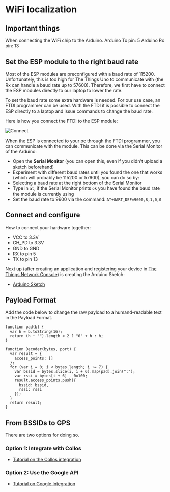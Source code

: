 # WiFi localization

## Important things

When connecting the WiFi chip to the Arduino.
Arduino Tx pin: 5
Arduino Rx pin: 13


## Set the ESP module to the right baud rate

Most of the ESP modules are preconfigured with a baud rate of 115200. Unfortunately, this is too high for The Things Uno to communicate with (the Rx can handle a baud rate up to 57600). Therefore, we first have to connect the ESP modules directly to our laptop to lower the rate.

To set the baud rate some extra hardware is needed. For our use case, an FTDI programmer can be used. With the FTDI it is possible to connect the ESP directly to a laptop and issue commands to change the baud rate.

Here is how you connect the FTDI to the ESP module:

![Connect](https://ttnstaticfile.blob.core.windows.net/media/django-summernote/2018-04-20/5cadb4ec-ce55-4b2b-aaee-e6704381fbdd.png)

When the ESP is connected to your pc through the FTDI programmer, you can communicate with the module. This can be done via the Serial Monitor of the Arduino:

* Open the **Serial Monitor** (you can open this, even if you didn't upload a sketch beforehand)
* Experiment with different baud rates until you found the one that works (which will probably be 115200 or 57600), you can do so by:
 * Selecting a baud rate at the right bottom of the Serial Monitor
 * Type in `at`, if the Serial Monitor prints `ok` you have found the baud rate the module is currently using
* Set the baud rate to 9600 via the command: `AT+UART_DEF=9600,8,1,0,0`


## Connect and configure

How to connect your hardware together:

* VCC to 3.3V
* CH_PD to 3.3V
* GND to GND
* RX to pin 5
* TX to pin 13


Next up (after creating an application and registering your device in [The Things Network Console](https://console.thethingsnetwork.org/)) is creating the Arduino Sketch:

* [Arduino Sketch](wifi-localization.ino)


## Payload Format

Add the code below to change the raw payload to a humand-readable text in the Payload Format.

```
function pad(b) {
  var h = b.toString(16);
  return (h + "").length < 2 ? "0" + h : h;
}

function Decoder(bytes, port) {
  var result = {
    access_points: []
  };
  for (var i = 0; i < bytes.length; i += 7) {
    var bssid = bytes.slice(i, i + 6).map(pad).join(":");
    var rssi = bytes[i + 6] - 0x100;
    result.access_points.push({
      bssid: bssid,
      rssi: rssi
    });
  }
  return result;
}
```

## From BSSIDs to GPS

There are two options for doing so.

### Option 1: Integrate with Collos

* [Tutorial on the Collos integration](https://www.thethingsnetwork.org/docs/applications/collos/)


### Option 2: Use the Google API

* [Tutorial on Google Integration](https://github.com/lorawan-academy/week7/tree/master/app)
